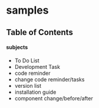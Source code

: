 # samples

## Table of Contents

#### subjects
* To Do List
* Development Task
* code reminder
* change code reminder/tasks
* version list
* installation guide
* component change/before/after

